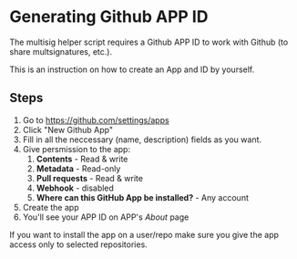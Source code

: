 # Generating Github APP ID

The multisig helper script requires a Github APP ID to work with Github (to share multsignatures, etc.).

This is an instruction on how to create an App and ID by yourself.

## Steps

1. Go to https://github.com/settings/apps
2. Click "New Github App"
3. Fill in all the neccessary (name, description) fields as you want.
4. Give persmission to the app:
    1. **Contents** - Read & write
    2. **Metadata** - Read-only
    3. **Pull requests** - Read & write
    4. **Webhook** - disabled
    5. **Where can this GitHub App be installed?** - Any account
5. Create the app
6. You'll see your APP ID on APP's *About* page

If you want to install the app on a user/repo make sure you give the app access only to selected repositories.